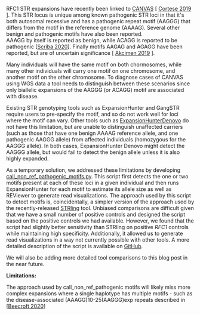 RFC1 STR expansions have recently been linked to [CANVAS](https://www.omim.org/entry/614575) [ [Cortese 2019](https://pubmed.ncbi.nlm.nih.gov/30926972/) ].
This STR locus is unique among known pathogenic STR loci in that it's both autosomal recessive and has a pathogenic repeat motif (AAGGG) 
that differs from the motif in the reference genome (AAAAG). Several other benign and pathogenic motifs have also been reported.   
AAAGG by itself is reported as benign, while ACAGG is reported to be pathogenic [[Scriba 2020](https://pubmed.ncbi.nlm.nih.gov/33103729/)]. 
Finally motifs AAGAG and AGAGG have been reported, but are of uncertain significance [ [Akcimen 2019](https://pubmed.ncbi.nlm.nih.gov/31824583/) ].

Many individuals will have the same motif on both chormosomes, while many other individuals will carry one motif on one chromosome, and another motif on the other chromosome. To diagnose cases of CANVAS using WGS data a tool needs to distinguish between these scenarios since only biallelic expansions of the AAGGG (or ACAGG) motif are associated with disease. 

Existing STR genotyping tools such as ExpansionHunter and GangSTR require users to pre-specify the motif, and so do not work well for loci where the motif can vary. Other tools such as [ExpansionHunterDenovo](https://genomebiology.biomedcentral.com/articles/10.1186/s13059-020-02017-z) do not have this limitation, but are unable to distinguish unaffected carriers (such as those that have one benign AAAAG reference allele, and one pathogenic AAGGG allele) from 
affected individuals (homozygous for the AAGGG allele). In both cases, ExpansionHunter Denovo might detect the 
AAGGG allele, but would fail to detect the benign allele unless it is also highly expanded.  
 
As a temporary solution, we addressed these limitations by developing  [call_non_ref_pathogenic_motifs.py](https://github.com/broadinstitute/str-analysis/blob/main/str_analysis/call_non_ref_pathogenic_motifs.py). This script  first detects the one or two motifs present at each of these loci in a given individual and then runs ExpansionHunter for each motif to estimate its allele size as well as REViewer to generate read visualizations. The approach used by this script to detect motifs is, coincidentally, a simpler version of the approach used by the recently-released [STRling](https://www.biorxiv.org/content/10.1101/2021.11.18.469113v1) tool. Unbiased comparisons are difficult given that we have a small number of positive controls and designed the script based on the positive controls we had available. However, we found that the script had slightly better sensitivity than STRling on positive *RFC1* controls while maintaining high specificity. Additionally, it allowed us to generate read visualizations in a way not currently possible with other tools. A more detailed description of the script is available on [GitHub](https://github.com/broadinstitute/str-analysis).

We will also be adding more detailed tool comparisons to this blog post in the near future.

**Limitations:**

The approach used by call_non_ref_pathogenic motifs will likely miss more complex expansions where a single haplotype has multiple motifs - such as the disease-associated (AAAGG)10-25(AAGGG)exp repeats described in 
[[Beecroft 2020](https://academic.oup.com/brain/article/143/9/2673/5897694?login=true)] 

